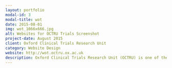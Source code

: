 ```yaml
---
layout: portfolio
modal-id: 3
modal-title: wot
date: 2015-08-01
img: wot_1066x666.jpg
alt: Websites for OCTRU Trials Screenshot
project-date: August 2015
client: Oxford Clinical Trials Research Unit
category: Website Design
website: http://wot.octru.ox.ac.uk
description: Oxford Clinical Trials Research Unit (OCTRU) is one of the 50 registered UKCRC Clinical Trials Units. OCTRU is located at the University of Oxford. Tim Cranston, (employee of OCTRU and lead programmer of Cranston IT) created a website system (WOT, Website of OCTRU Trials) that can accommodate multiple individual websites for Clinical Trials run through OCTRU. WOT integrates with exisiting OCTRU systems and allows the trial management trial management team to easily maintain and add content.
---
```

